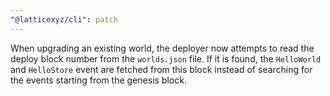 ```yaml
---
"@latticexyz/cli": patch
---
```


When upgrading an existing world, the deployer now attempts to read the deploy block number from the `worlds.json` file. If it is found, the `HelloWorld` and `HelloStore` event are fetched from this block instead of searching for the events starting from the genesis block.
